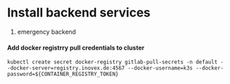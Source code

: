 # Install backend services

1. emergency backend


#### Add docker registrry pull credentials to cluster
```
kubectl create secret docker-registry gitlab-pull-secrets -n default --docker-server=registry.inovex.de:4567 --docker-username=k3s --docker-password=${CONTAINER_REGISTRY_TOKEN}
```